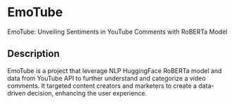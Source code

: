 # EmoTube
EmoTube: Unveiling Sentiments in YouTube Comments with RoBERTa Model

## Description
EmoTube is a project that leverage NLP HuggingFace RoBERTa model and data from YouTube API to further understand and categorize a video comments.
It targeted content creators and marketers to create a data-driven decision, enhancing the user experience.
